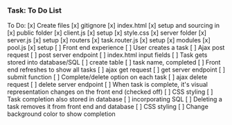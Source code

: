 ### Task: To Do List

To Do:
[x] Create files
    [x] gitignore
    [x] index.html
        [x] setup and sourcing in
    [x] public folder
        [x] client.js
            [x] setup
        [x] style.css
    [x] server folder
        [x] server.js
            [x] setup
    [x] routers
        [x] task.router.js
            [x] setup
    [x] modules
        [x] pool.js
            [x] setup
[ ] Front end experience
[ ] User creates a task
    [ ] Ajax post request
    [ ] post server endpoint
    [ ] index.html input fields
[ ] Task gets stored into database/SQL
    [ ] create table
    [ ] task name, completed
[ ] Front end refreshes to show all tasks 
    [ ] ajax get request
    [ ] get server endpoint
    [ ] submit function
[ ] Complete/delete option on each task
    [ ] ajax delete request
    [ ] delete server endpoint
[ ] When task is complete, it's visual representation changes on the front end (checked off)
    [ ] CSS styling
[ ] Task completion also stored in database
    [ ] incorporating SQL
[ ] Deleting a task removes it from front end and database
[ ] CSS styling
    [ ] Change background color to show completion
